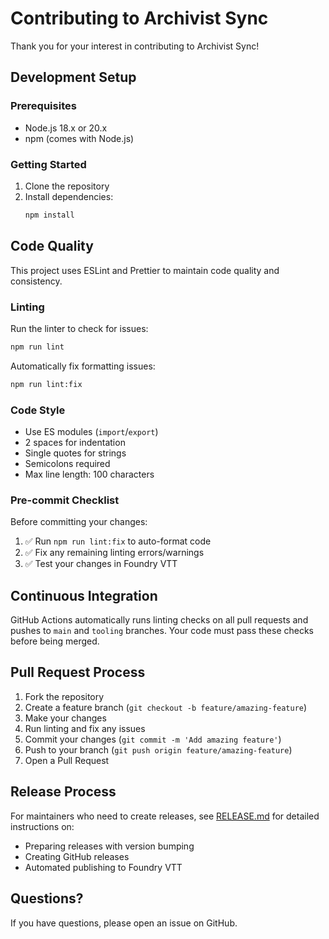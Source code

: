 # Contributing to Archivist Sync

Thank you for your interest in contributing to Archivist Sync!

## Development Setup

### Prerequisites

- Node.js 18.x or 20.x
- npm (comes with Node.js)

### Getting Started

1. Clone the repository
2. Install dependencies:
   ```bash
   npm install
   ```

## Code Quality

This project uses ESLint and Prettier to maintain code quality and consistency.

### Linting

Run the linter to check for issues:

```bash
npm run lint
```

Automatically fix formatting issues:

```bash
npm run lint:fix
```

### Code Style

- Use ES modules (`import`/`export`)
- 2 spaces for indentation
- Single quotes for strings
- Semicolons required
- Max line length: 100 characters

### Pre-commit Checklist

Before committing your changes:

1. ✅ Run `npm run lint:fix` to auto-format code
2. ✅ Fix any remaining linting errors/warnings
3. ✅ Test your changes in Foundry VTT

## Continuous Integration

GitHub Actions automatically runs linting checks on all pull requests and pushes to `main` and `tooling` branches. Your code must pass these checks before being merged.

## Pull Request Process

1. Fork the repository
2. Create a feature branch (`git checkout -b feature/amazing-feature`)
3. Make your changes
4. Run linting and fix any issues
5. Commit your changes (`git commit -m 'Add amazing feature'`)
6. Push to your branch (`git push origin feature/amazing-feature`)
7. Open a Pull Request

## Release Process

For maintainers who need to create releases, see [RELEASE.md](RELEASE.md) for detailed instructions on:
- Preparing releases with version bumping
- Creating GitHub releases
- Automated publishing to Foundry VTT

## Questions?

If you have questions, please open an issue on GitHub.

